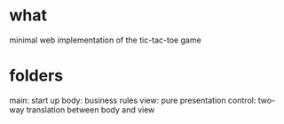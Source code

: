 # what

minimal web implementation of the tic-tac-toe game

# folders

main: start up
body: business rules
view: pure presentation
control: two-way translation between body and view
